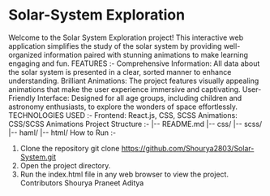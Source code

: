 # Solar-System Exploration
Welcome to the Solar System Exploration project! This interactive web application simplifies the study of the solar system by providing well-organized information paired with stunning animations to make learning engaging and fun.
 FEATURES :-
Comprehensive Information: All data about the solar system is presented in a clear, sorted manner to enhance understanding.
Brilliant Animations: The project features visually appealing animations that make the user experience immersive and captivating.
User-Friendly Interface: Designed for all age groups, including children and astronomy enthusiasts, to explore the wonders of space effortlessly.
 TECHNOLOGIES USED :-
Frontend: React.js, CSS, SCSS
Animations: CSS/SCSS Animations
 Project Structure :-
 |-- README.md
 |-- css/
|-- scss/
|-- haml/
|-- html/
How to Run :-
1. Clone the repository
 git clone https://github.com/Shourya2803/Solar-System.git
2. Open the project directory.
3. Run the index.html file in any web browser to view the project.
 Contributors
Shourya
Praneet
Aditya
